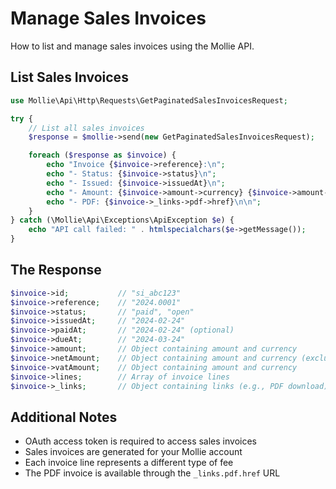 # Manage Sales Invoices

How to list and manage sales invoices using the Mollie API.

## List Sales Invoices

```php
use Mollie\Api\Http\Requests\GetPaginatedSalesInvoicesRequest;

try {
    // List all sales invoices
    $response = $mollie->send(new GetPaginatedSalesInvoicesRequest);

    foreach ($response as $invoice) {
        echo "Invoice {$invoice->reference}:\n";
        echo "- Status: {$invoice->status}\n";
        echo "- Issued: {$invoice->issuedAt}\n";
        echo "- Amount: {$invoice->amount->currency} {$invoice->amount->value}\n";
        echo "- PDF: {$invoice->_links->pdf->href}\n\n";
    }
} catch (\Mollie\Api\Exceptions\ApiException $e) {
    echo "API call failed: " . htmlspecialchars($e->getMessage());
}
```

## The Response

```php
$invoice->id;           // "si_abc123"
$invoice->reference;    // "2024.0001"
$invoice->status;       // "paid", "open"
$invoice->issuedAt;     // "2024-02-24"
$invoice->paidAt;       // "2024-02-24" (optional)
$invoice->dueAt;        // "2024-03-24"
$invoice->amount;       // Object containing amount and currency
$invoice->netAmount;    // Object containing amount and currency (excluding VAT)
$invoice->vatAmount;    // Object containing amount and currency
$invoice->lines;        // Array of invoice lines
$invoice->_links;       // Object containing links (e.g., PDF download)
```

## Additional Notes

- OAuth access token is required to access sales invoices
- Sales invoices are generated for your Mollie account
- Each invoice line represents a different type of fee
- The PDF invoice is available through the `_links.pdf.href` URL
